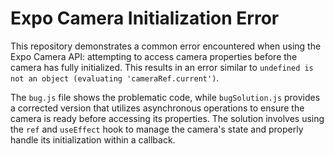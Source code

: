 # Expo Camera Initialization Error

This repository demonstrates a common error encountered when using the Expo Camera API: attempting to access camera properties before the camera has fully initialized.  This results in an error similar to `undefined is not an object (evaluating 'cameraRef.current')`.

The `bug.js` file shows the problematic code, while `bugSolution.js` provides a corrected version that utilizes asynchronous operations to ensure the camera is ready before accessing its properties. The solution involves using the `ref` and `useEffect` hook to manage the camera's state and properly handle its initialization within a callback.
